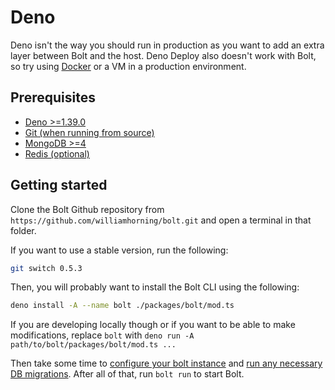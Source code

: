 # Deno

Deno isn't the way you should run in production as you want to add an extra
layer between Bolt and the host. Deno Deploy also doesn't work with Bolt, so try
using [Docker](./docker.md) or a VM in a production environment.

## Prerequisites

- [Deno >=1.39.0](https://deno.land)
- [Git (when running from source)](https://git-scm.com)
- [MongoDB >=4](https://www.mongodb.com/docs/manual/installation/)
- [Redis (optional)](https://redis.io/docs/getting-started/installation/)

## Getting started

Clone the Bolt Github repository from
`https://github.com/williamhorning/bolt.git` and open a terminal in that folder.

If you want to use a stable version, run the following:

```sh
git switch 0.5.3
```

Then, you will probably want to install the Bolt CLI using the following:

```sh
deno install -A --name bolt ./packages/bolt/mod.ts
```

If you are developing locally though or if you want to be able to make
modifications, replace `bolt` with
`deno run -A path/to/bolt/packages/bolt/mod.ts ...`

Then take some time to [configure your bolt instance](./configure.md) and
[run any necessary DB migrations](./database.md). After all of that, run
`bolt run` to start Bolt.
